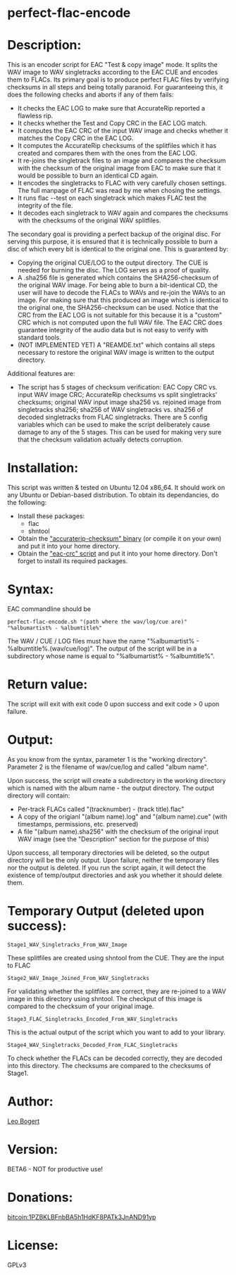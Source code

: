 perfect-flac-encode
===================

# Description:
This is an encoder script for EAC "Test & copy image" mode.
It splits the WAV image to WAV singletracks according to the EAC CUE and encodes them to FLACs.
Its primary goal is to produce perfect FLAC files by verifying checksums in all steps and being totally paranoid.
For guaranteeing this, it does the following checks and aborts if any of them fails:

* It checks the EAC LOG to make sure that AccurateRip reported a flawless rip.
* It checks whether the Test and Copy CRC in the EAC LOG match.
* It computes the EAC CRC of the input WAV image and checks whether it matches the Copy CRC in the EAC LOG.
* It computes the AccurateRip checksums of the splitfiles which it has created and compares them with the ones from the EAC LOG.
* It re-joins the singletrack files to an image and compares the checksum with the checksum of the original image from EAC to make sure that it would be possible to burn an identical CD again.
* It encodes the singletracks to FLAC with very carefully chosen settings. The full manpage of FLAC was read by me when chosing the settings.
* It runs flac --test on each singletrack which makes FLAC test the integrity of the file.
* It decodes each singletrack to WAV again and compares the checksums with the checksums of the original WAV splitfiles.

The secondary goal is providing a perfect backup of the original disc. For serving this purpose, it is ensured that it is technically possible to burn a disc of which every bit is identical to the original one. This is guaranteed by:

* Copying the original CUE/LOG to the output directory. The CUE is needed for burning the disc. The LOG serves as a proof of quality.
* A .sha256 file is generated which contains the SHA256-checksum of the original WAV image. For being able to burn a bit-identical CD, the user will have to decode the FLACs to WAVs and re-join the WAVs to an image. For making sure that this produced an image which is identical to the original one, the SHA256-checksum can be used. Notice that the CRC from the EAC LOG is not suitable for this because it is a "custom" CRC which is not computed upon the full WAV file. The EAC CRC does guarantee integrity of the audio data but is not easy to verify with standard tools.
* (NOT IMPLEMENTED YET) A "REAMDE.txt" which contains all steps necessary to restore the original WAV image is written to the output directory.

Additional features are:

* The script has 5 stages of checksum verification: EAC Copy CRC vs. input WAV image CRC; AccurateRip checksums vs split singletracks' checksums; original WAV input image sha256 vs. rejoined image from singletracks sha256; sha256 of WAV singletracks vs. sha256 of decoded singletracks from FLAC singletracks. There are 5 config variables which can be used to make the script deliberately cause damage to any of the 5 stages. This can be used for making very sure that the checksum validation actually detects corruption.

# Installation:
This script was written & tested on Ubuntu 12.04 x86_64. It should work on any Ubuntu or Debian-based distribution.
To obtain its dependancies, do the following:

* Install these packages:
	* flac
	* shntool
* Obtain the ["accuraterip-checksum" binary](https://github.com/leo-bogert/accuraterip-checksum/downloads) (or compile it on your own) and put it into your home directory.
* Obtain the ["eac-crc" script](https://github.com/leo-bogert/eac-crc) and put it into your home directory. Don't forget to install its required packages.


# Syntax:
EAC commandline should be

    perfect-flac-encode.sh "(path where the wav/log/cue are)" "%albumartist% - %albumtitle%"

The WAV / CUE / LOG files must have the name "%albumartist% - %albumtitle%.(wav/cue/log)".
The output of the script will be in a subdirectory whose name is equal to "%albumartist% - %albumtitle%".

# Return value:
The script will exit with exit code 0 upon success and exit code > 0 upon failure.

# Output:
As you know from the syntax, parameter 1 is the "working directory".
Parameter 2 is the filename of wav/cue/log and called "album name".

Upon success, the script will create a subdirectory in the working directory which is named with the album name - the output directory.
The output directory will contain:

* Per-track FLACs called "(tracknumber) - (track title).flac"
* A copy of the origianl "(album name).log" and "(album name).cue" (with timestamps, permissions, etc. preserved)
* A file "(album name).sha256" with the checksum of the original input WAV image (see the "Description" section for the purpose of this)

Upon success, all temporary directories will be deleted, so the output directory will be the only output.
Upon failure, neither the temporary files nor the output is deleted. If you run the script again, it will detect the existence of temp/output directories and ask you whether it should delete them.

# Temporary Output (deleted upon success):
    Stage1_WAV_Singletracks_From_WAV_Image
These splitfiles are created using shntool from the CUE. They are the input to FLAC
	
    Stage2_WAV_Image_Joined_From_WAV_Singletracks
For validating whether the splitfiles are correct, they are re-joined to a WAV image in this directory using shntool.
The checkput of this image is compared to the checksum of your original image.

    Stage3_FLAC_Singletracks_Encoded_From_WAV_Singletracks
This is the actual output of the script which you want to add to your library.

    Stage4_WAV_Singletracks_Decoded_From_FLAC_Singletracks
To check whether the FLACs can be decoded correctly, they are decoded into this directory.
The checksums are compared to the checksums of Stage1.

# Author:
[Leo Bogert](http://leo.bogert.de)

# Version:
BETA6 - NOT for productive use!

# Donations:
[bitcoin:1PZBKLBFnbBA5h1HdKF8PATk3JnAND91yp](bitcoin:1PZBKLBFnbBA5h1HdKF8PATk3JnAND91yp)
	
# License:
GPLv3